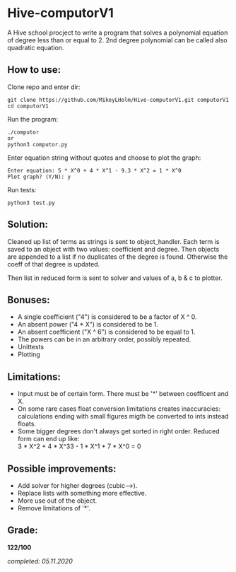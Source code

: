 # Hive-computorV1
A Hive school procject to write a program that solves a polynomial equation of degree less than or equal to 2. 2nd degree polynomial can be called also quadratic equation.

## How to use:

Clone repo and enter dir:
```
git clone https://github.com/MikeyLHolm/Hive-computorV1.git computorV1
cd computorV1
```
Run the program:
```
./computor
or
python3 computor.py
```
Enter equation string without quotes and choose to plot the graph:
```
Enter equation: 5 * X^0 + 4 * X^1 - 9.3 * X^2 = 1 * X^0
Plot graph? (Y/N): y
```

Run tests:
```
python3 test.py
```

## Solution:
Cleaned up list of terms as strings is sent to object_handler. Each term is saved to an object with two values: coefficient and degree. Then objects are appended to a list if no duplicates of the degree is found. Otherwise the coeff of that degree is updated.

Then list in reduced form is sent to solver and values of a, b & c to plotter.

## Bonuses:
* A single coefficient ("4") is considered to be a factor of X ^ 0.
* An absent power ("4 * X") is considered to be 1.
* An absent coefficient ("X ^ 6") is considered to be equal to 1.
* The powers can be in an arbitrary order, possibly repeated.
* Unittests
* Plotting

## Limitations:
* Input must be of certain form. There must be '*' between coefficent and X.
* On some rare cases float conversion limitations creates inaccuracies: calculations ending with small figures migth be converted to ints instead floats.
* Some bigger degrees don't always get sorted in right order. Reduced form can end up like:<br>
  3 * X^2 + 4 * X^33 - 1 * X^1 + 7 * X^0 = 0

## Possible improvements:
* Add solver for higher degrees (cubic-->).
* Replace lists with something more effective.
* More use out of the object.
* Remove limitations of '*'.

## Grade:
**122/100**

_completed: 05.11.2020_
